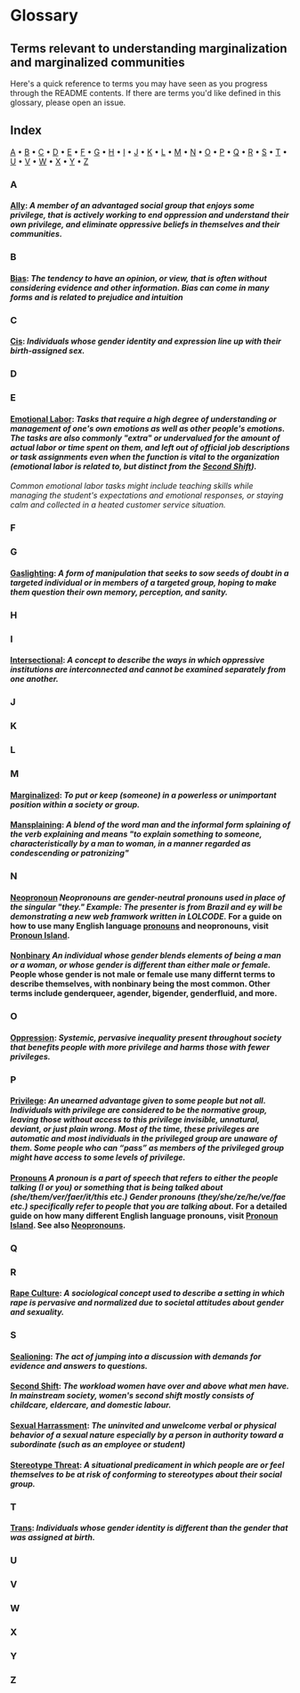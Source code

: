 # Glossary

## Terms relevant to understanding marginalization and marginalized communities

Here's a quick reference to terms you may have seen as you progress through the README contents. If there are terms you'd like defined in this glossary, please open an issue.

## Index
[A](#a) • [B](#b) • [C](#c) • [D](#d) • [E](#e) • [F](#f) • [G](#G) • [H](#h) • [I](#i) • [J](#j) • [K](#k) • [L](#l) • [M](#m) • [N](#n) • [O](#o) • [P](#p) • [Q](#Q) • [R](#R) • [S](#s) • [T](#t) • [U](#U) • [V](#V) • [W](#W) • [X](#X) • [Y](#Y) • [Z](#Z)

### A

#### [Ally](https://everydayfeminism.com/2013/11/things-allies-need-to-know/): *A member of an advantaged social group that enjoys some privilege, that is _actively_ working to end oppression and understand their own privilege, and eliminate oppressive beliefs in themselves and their communities.*

### B

#### [Bias](https://en.wikipedia.org/wiki/Bias):  *The tendency to have an opinion, or view, that is often without considering evidence and other information. Bias can come in many forms and is related to prejudice and intuition*

### C

#### [Cis](http://itspronouncedmetrosexual.com/2011/11/list-of-cisgender-privileges/): *Individuals whose gender identity and expression line up with their birth-assigned sex.*

### D
### E

#### [Emotional Labor](http://geekfeminism.wikia.com/wiki/Emotional_labor):  *Tasks that require a high degree of understanding or management of one's own emotions as well as other people's emotions. The tasks are also commonly "extra" or undervalued for the amount of actual labor or time spent on them, and left out of official job descriptions or task assignments even when the function is vital to the organization (emotional labor is related to, but distinct from the [Second Shift](#second-shift--the-workload-women-have-over-and-above-what-men-have-in-mainstream-society-womens-second-shift-mostly-consists-of-childcare-eldercare-and-domestic-labour)).*

*Common emotional labor tasks might include teaching skills while managing the student's expectations and emotional responses, or staying calm and collected in a heated customer service situation.*

### F
### G

#### [Gaslighting](http://www.thehotline.org/2014/05/29/what-is-gaslighting/):  *A form of manipulation that seeks to sow seeds of doubt in a targeted individual or in members of a targeted group, hoping to make them question their own memory, perception, and sanity.*

### H
### I

#### [Intersectional](http://geekfeminism.wikia.com/wiki/Intersectionality):  *A concept to describe the ways in which oppressive institutions are interconnected and cannot be examined separately from one another.*

### J
### K
### L
### M

#### [Marginalized](https://en.wikipedia.org/wiki/Social_exclusion):  *To put or keep (someone) in a powerless or unimportant position within a society or group.*
#### [Mansplaining](https://en.wikipedia.org/wiki/Mansplaining):  *A blend of the word man and the informal form splaining of the verb explaining and means "to explain something to someone, characteristically by a man to woman, in a manner regarded as condescending or patronizing"*

### N

#### [Neopronoun](https://nonbinary.miraheze.org/wiki/List_of_neopronouns) *Neopronouns are gender-neutral pronouns used in place of the singular "they." Example: The presenter is from Brazil and ey will be demonstrating a new web framwork written in LOLCODE.* For a guide on how to use many English language [pronouns](#pronouns) and neopronouns, visit [Pronoun Island](https://pronoun.is/).

#### [Nonbinary](https://transequality.org/issues/resources/understanding-non-binary-people-how-to-be-respectful-and-supportive) *An individual whose gender blends elements of being a man or a woman, or whose gender is different than either male or female.* People whose gender is not male or female use many differnt terms to describe themselves, with nonbinary being the most common. Other terms include **genderqueer**, **agender**, **bigender**, **genderfluid**, and more.

### O

#### [Oppression](https://www.huffingtonpost.com/chris-boeskool/when-youre-accustomed-to-privilege_b_9460662.html): *Systemic, pervasive inequality present throughout society that benefits people with more privilege and harms those with fewer privileges.*

### P

#### [Privilege](https://everydayfeminism.com/2014/09/what-is-privilege/):  *An unearned advantage given to some people but not all. Individuals with privilege are considered to be the normative group, leaving those without access to this privilege invisible, unnatural, deviant, or just plain wrong. Most of the time, these privileges are automatic and most individuals in the privileged group are unaware of them. Some people who can “pass” as members of the privileged group might have access to some levels of privilege.*

#### [Pronouns](https://uwm.edu/lgbtrc/support/gender-pronouns/) *A pronoun is a part of speech that refers to either the people talking (I or you) or something that is being talked about (she/them/ver/faer/it/this etc.) Gender pronouns (they/she/ze/he/ve/fae etc.) specifically refer to people that you are talking about.* For a detailed guide on how many different English language pronouns, visit [Pronoun Island](https://pronoun.is/). See also [Neopronouns](#neopronouns).

### Q
### R

#### [Rape Culture](https://en.wikipedia.org/wiki/Rape_culture): *A sociological concept used to describe a setting in which rape is pervasive and normalized due to societal attitudes about gender and sexuality.*
### S


#### [Sealioning](http://simplikation.com/why-sealioning-is-bad/):  *The act of jumping into a discussion with demands for evidence and answers to questions.*
#### [Second Shift](http://geekfeminism.wikia.com/wiki/Second_shift):  *The workload women have over and above what men have. In mainstream society, women's second shift mostly consists of childcare, eldercare, and domestic labour.*
#### [Sexual Harrassment](https://www.merriam-webster.com/dictionary/sexual%20harassment): *The uninvited and unwelcome verbal or physical behavior of a sexual nature especially by a person in authority toward a subordinate (such as an employee or student)*
#### [Stereotype Threat](https://en.wikipedia.org/wiki/Stereotype_threat):  *A situational predicament in which people are or feel themselves to be at risk of conforming to stereotypes about their social group.*

### T

#### [Trans](http://www.glaad.org/reference/transgender): *Individuals whose gender identity is different than the gender that was assigned at birth.*

### U
### V
### W
### X
### Y
### Z

